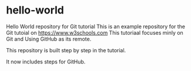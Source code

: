 # hello-world
Hello World repository for Git tutorial
This is an example repository for the Git tutoial on https://www.w3schools.com
This tutoriaal focuses minly on Git and Using GitHub as its remote.
 
This repository is built step by step in the tutorial. 

It now includes steps for GitHub.

